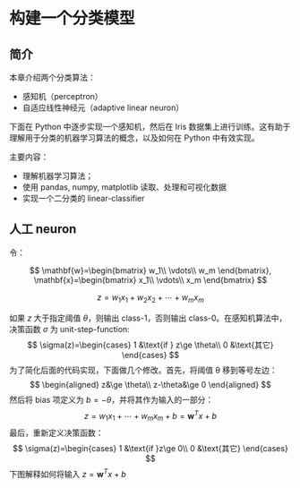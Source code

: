 # 构建一个分类模型

## 简介

本章介绍两个分类算法：

- 感知机（perceptron）
- 自适应线性神经元（adaptive linear neuron）

下面在 Python 中逐步实现一个感知机，然后在 Iris 数据集上进行训练。这有助于理解用于分类的机器学习算法的概念，以及如何在 Python 中有效实现。

主要内容：

- 理解机器学习算法；
- 使用 pandas, numpy, matplotlib 读取、处理和可视化数据
- 实现一个二分类的 linear-classifier

## 人工 neuron

令：

$$
\mathbf{w}=\begin{bmatrix}
w_1\\
\vdots\\
w_m
\end{bmatrix}, \mathbf{x}=\begin{bmatrix}
    x_1\\
    \vdots\\
    x_m
\end{bmatrix}
$$

$$
z=w_1x_1+w_2x_2+\cdots+w_mx_m
$$

如果 $z$ 大于指定阈值 $\theta$，则输出 class-1，否则输出 class-0。在感知机算法中，决策函数 $\sigma$ 为 unit-step-function:
$$
\sigma(z)=\begin{cases}
    1 &\text{if } z\ge \theta\\
    0 &\text{其它}
\end{cases}
$$
为了简化后面的代码实现，下面做几个修改。首先，将阈值 θ 移到等号左边：
$$
\begin{aligned}
    z&\ge \theta\\
z-\theta&\ge 0
\end{aligned}
$$
然后将 bias 项定义为 $b=-\theta$，并将其作为输入的一部分：
$$
z=w_1x_1+\cdots+w_mx_m+b=\mathbf{w}^Tx+b
$$
最后，重新定义决策函数：
$$
\sigma(z)=\begin{cases}
    1 &\text{if }z\ge 0\\
    0 &\text{其它}
\end{cases}
$$
下图解释如何将输入 $z=\mathbf{w}^Tx+b$
